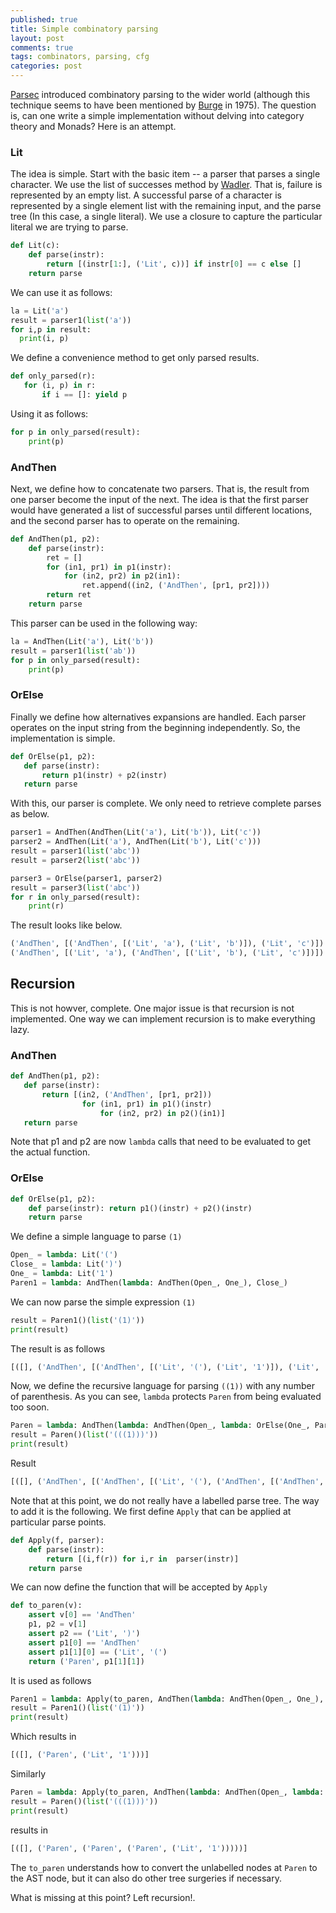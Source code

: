 ```yaml
---
published: true
title: Simple combinatory parsing
layout: post
comments: true
tags: combinators, parsing, cfg
categories: post
---
```


[Parsec](https://www.cs.nott.ac.uk/~pszgmh/pearl.pdf) introduced combinatory parsing to the wider world
(although this technique seems to have been mentioned by
[Burge](https://www.amazon.com/Recursive-Programming-Techniques-Systems-programming/dp/0201144506) in 1975).
The question is, can one write a simple implementation without delving into category theory and Monads?
Here is an attempt.

### Lit

The idea is simple. Start with the basic item -- a parser that parses a single character. We use the list of successes method by [Wadler](https://homepages.inf.ed.ac.uk/wadler/papers/marktoberdorf/baastad.pdf). That is, failure is represented
by an empty list. A successful parse of a character is represented by a single element list with the remaining
input, and the parse tree (In this case, a single literal). We use a closure to capture the particular literal we are trying to parse.

```python
def Lit(c):
    def parse(instr):
        return [(instr[1:], ('Lit', c))] if instr[0] == c else []
    return parse
```
We can use it as follows:
```python
la = Lit('a')
result = parser1(list('a'))
for i,p in result:
  print(i, p)
```
We define a convenience method to get only parsed results.

```python
def only_parsed(r):
   for (i, p) in r:
       if i == []: yield p
```
Using it as follows:
```python
for p in only_parsed(result):
    print(p)
```

### AndThen

Next, we define how to concatenate two parsers. That is, the result from one parser
become the input of the next. The idea is that the first parser would have generated a list
of successful parses until different locations, and the second parser has to operate on the
remaining.

```python
def AndThen(p1, p2):
    def parse(instr):
        ret = []
        for (in1, pr1) in p1(instr):
            for (in2, pr2) in p2(in1):
                ret.append((in2, ('AndThen', [pr1, pr2])))
        return ret
    return parse
```
This parser can be used in the following way:
```python
la = AndThen(Lit('a'), Lit('b'))
result = parser1(list('ab'))
for p in only_parsed(result):
    print(p)
```

### OrElse

Finally we define how alternatives expansions are handled. Each parser operates on the
input string from the beginning independently. So, the implementation is simple.
```python
def OrElse(p1, p2):
   def parse(instr):
       return p1(instr) + p2(instr)
   return parse
``` 

With this, our parser is complete. We only need to retrieve complete parses as below.
```python
parser1 = AndThen(AndThen(Lit('a'), Lit('b')), Lit('c'))
parser2 = AndThen(Lit('a'), AndThen(Lit('b'), Lit('c')))
result = parser1(list('abc'))
result = parser2(list('abc'))

parser3 = OrElse(parser1, parser2)
result = parser3(list('abc'))
for r in only_parsed(result):
    print(r)
 ```
 The result looks like below.
 ```python
('AndThen', [('AndThen', [('Lit', 'a'), ('Lit', 'b')]), ('Lit', 'c')])
('AndThen', [('Lit', 'a'), ('AndThen', [('Lit', 'b'), ('Lit', 'c')])])
 ```
 
## Recursion
 
This is not howver, complete. One major issue is that recursion is not implemented. One way we can
implement recursion is to make everything lazy.
 
### AndThen
 
```python
def AndThen(p1, p2):
   def parse(instr):
       return [(in2, ('AndThen', [pr1, pr2]))
                for (in1, pr1) in p1()(instr)
                    for (in2, pr2) in p2()(in1)]
   return parse
```
Note that p1 and p2 are now `lambda` calls that need to be evaluated to get the actual function.

### OrElse

```python
def OrElse(p1, p2):
    def parse(instr): return p1()(instr) + p2()(instr)
    return parse
```

We define a simple language to parse `(1)`

```python
Open_ = lambda: Lit('(')
Close_ = lambda: Lit(')')
One_ = lambda: Lit('1')
Paren1 = lambda: AndThen(lambda: AndThen(Open_, One_), Close_)
```
We can now parse the simple expression `(1)`
```python
result = Paren1()(list('(1)'))
print(result)
```

The result is as follows
```python
[([], ('AndThen', [('AndThen', [('Lit', '('), ('Lit', '1')]), ('Lit', ')')]))]
```

Now, we define the recursive language for parsing `((1))` with any number of parenthesis. As you
can see, `lambda` protects `Paren` from being evaluated too soon.

```python
Paren = lambda: AndThen(lambda: AndThen(Open_, lambda: OrElse(One_, Paren)), Close_)
result = Paren()(list('(((1)))'))
print(result)
```
Result
```python
[([], ('AndThen', [('AndThen', [('Lit', '('), ('AndThen', [('AndThen', [('Lit', '('), ('AndThen', [('AndThen', [('Lit', '('), ('Lit', '1')]), ('Lit', ')')])]), ('Lit', ')')])]), ('Lit', ')')]))]
```

Note that at this point, we do not really have a labelled parse tree. The way to add it is the following. We first define `Apply` that
can be applied at particular parse points.

```python
def Apply(f, parser):
    def parse(instr):
        return [(i,f(r)) for i,r in  parser(instr)]
    return parse
```
We can now define the function that will be accepted by `Apply`
```python
def to_paren(v):
    assert v[0] == 'AndThen'
    p1, p2 = v[1]
    assert p2 == ('Lit', ')')
    assert p1[0] == 'AndThen'
    assert p1[1][0] == ('Lit', '(')
    return ('Paren', p1[1][1])
```
It is used as follows
```python
Paren1 = lambda: Apply(to_paren, AndThen(lambda: AndThen(Open_, One_), Close_))
result = Paren1()(list('(1)'))
print(result)
```
Which results in
```python
[([], ('Paren', ('Lit', '1')))]
```
Similarly
```python
Paren = lambda: Apply(to_paren, AndThen(lambda: AndThen(Open_, lambda: OrElse(One_, Paren)), Close_))
result = Paren()(list('(((1)))'))
print(result)
```
results in
```python
[([], ('Paren', ('Paren', ('Paren', ('Lit', '1')))))]
```
The `to_paren` understands how to convert the unlabelled nodes at `Paren` to the AST node, but it can also do other tree surgeries if necessary.

What is missing at this point? Left recursion!.

